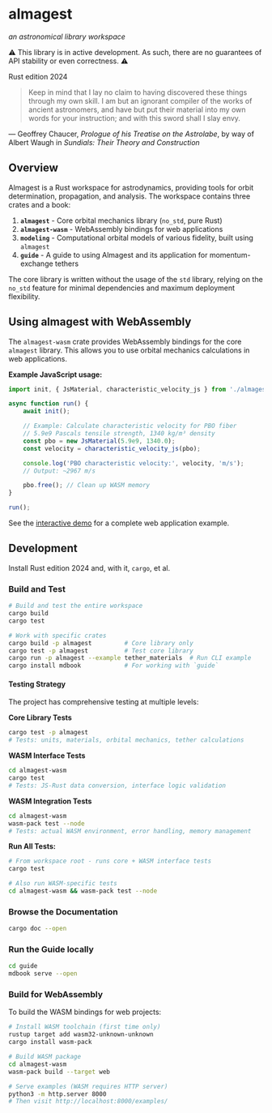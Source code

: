 # almagest
_an astronomical library workspace_

⚠️ This library is in active development. As such, there are no guarantees of API stability or even correctness. ⚠️

Rust edition 2024

>Keep in mind that I lay no claim to having discovered these things<br/>
>through my own skill. I am but an ignorant compiler of the works of<br/>
>ancient astronomers, and have but put their material into my own<br/>
>words for your instruction; and with this sword shall I slay envy.<br/>

&mdash; Geoffrey Chaucer, _Prologue of his Treatise on the Astrolabe_, by way of Albert Waugh in _Sundials: Their Theory and Construction_

## Overview

Almagest is a Rust workspace for astrodynamics, providing tools for orbit determination, propagation, and analysis. The workspace contains three crates and a book:

1. **`almagest`** - Core orbital mechanics library (`no_std`, pure Rust)
1. **`almagest-wasm`** - WebAssembly bindings for web applications
1. **`modeling`** - Computational orbital models of various fidelity, built using `almagest`
1. **`guide`** - A guide to using Almagest and its application for momentum-exchange tethers

The core library is written without the usage of the `std` library, relying on the `no_std` feature for minimal dependencies and maximum deployment flexibility.

## Using almagest with WebAssembly

The `almagest-wasm` crate provides WebAssembly bindings for the core `almagest` library. This allows you to use orbital mechanics calculations in web applications.

**Example JavaScript usage:**

```js
import init, { JsMaterial, characteristic_velocity_js } from './almagest-wasm/pkg/almagest_wasm.js';

async function run() {
    await init();

    // Example: Calculate characteristic velocity for PBO fiber
    // 5.9e9 Pascals tensile strength, 1340 kg/m³ density
    const pbo = new JsMaterial(5.9e9, 1340.0);
    const velocity = characteristic_velocity_js(pbo);

    console.log('PBO characteristic velocity:', velocity, 'm/s');
    // Output: ~2967 m/s

    pbo.free(); // Clean up WASM memory
}

run();
```

See the [interactive demo](almagest-wasm/examples/characteristic_velocity.html) for a complete web application example.

## Development

Install Rust edition 2024 and, with it, `cargo`, et al.

### Build and Test

```sh
# Build and test the entire workspace
cargo build
cargo test

# Work with specific crates
cargo build -p almagest         # Core library only
cargo test -p almagest          # Test core library
cargo run -p almagest --example tether_materials  # Run CLI example
cargo install mdbook            # For working with `guide`
```

#### Testing Strategy

The project has comprehensive testing at multiple levels:

**Core Library Tests**
```sh
cargo test -p almagest
# Tests: units, materials, orbital mechanics, tether calculations
```

**WASM Interface Tests**
```sh
cd almagest-wasm
cargo test
# Tests: JS-Rust data conversion, interface logic validation
```

**WASM Integration Tests**
```sh
cd almagest-wasm
wasm-pack test --node
# Tests: actual WASM environment, error handling, memory management
```

**Run All Tests:**
```sh
# From workspace root - runs core + WASM interface tests
cargo test

# Also run WASM-specific tests
cd almagest-wasm && wasm-pack test --node
```

### Browse the Documentation

```sh
cargo doc --open
```

### Run the Guide locally

```sh
cd guide
mdbook serve --open
```

### Build for WebAssembly

To build the WASM bindings for web projects:

```sh
# Install WASM toolchain (first time only)
rustup target add wasm32-unknown-unknown
cargo install wasm-pack

# Build WASM package
cd almagest-wasm
wasm-pack build --target web

# Serve examples (WASM requires HTTP server)
python3 -m http.server 8000
# Then visit http://localhost:8000/examples/
```
